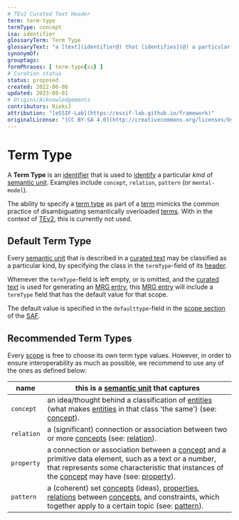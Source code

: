 ```yaml
---
# TEv2 Curated Text Header
term: term-type
termType: concept
isa: identifier
glossaryTerm: Term Type
glossaryText: "a [text](identifier@) that [identifies](@) a particular *kind* of [semantic unit](@) within a particular [scope](@). Examples include `concept`, `relation`, `pattern` (or `mental-model`)."
synonymOf:
grouptags:
formPhrases: [ term-type{ss} ]
# Curation status
status: proposed
created: 2022-06-06
updated: 2023-08-01
# Origins/Acknowledgements
contributors: RieksJ
attribution: "[eSSIF-Lab](https://essif-lab.github.io/framework)"
originalLicense: "[CC BY-SA 4.0](http://creativecommons.org/licenses/by-sa/4.0/?ref=chooser-v1)"
---
```


# Term Type

A **Term Type** is an [identifier](@) that is used to [identify](@) a particular *kind* of [semantic unit](@). Examples include `concept`, `relation`, `pattern` (or `mental-model`).

The ability to specify a [term type](@) as part of a [term](@) mimicks the common practice of disambiguating semantically overloaded [terms](@). With in the context of [TEv2](@), this is currently not used.

## Default Term Type

Every [semantic unit](@) that is described in a [curated text](@) may be classified as a particular kind, by specifying the class in the `termType`-field of its [header](@).

Whenever the `termType`-field is left empty, or is omitted, and the [curated text](@) is used for generating an [MRG entry](@), this [MRG entry](@) will include a `termType` field that has the default value for that scope. 

The default value is specified in the `defaulttype`-field in the [scope section](/docs/spec-files/saf#scope-section) of the [SAF](@). 

## Recommended Term Types

Every [scope](@) is free to choose its own term type values. However, in order to ensure interoperability as much as possible, we recommend to use any of the ones as defined below:

| name       | this is a [semantic unit](@) that captures |
| ---------- | ----------- |
| `concept`  | an idea/thought behind a classification of [entities](@) (what makes [entities](@) in that class 'the same') (see: [concept](@)). |
| `relation` | a (significant) connection or association between two or more [concepts](@) (see: [relation](@)). |
| `property` | a connection or association between a [concept](@) and a primitive data element, such as a text or a number, that represents some characteristic that instances of the [concept](@) may have (see: [property](@)). |
| `pattern`  | a (coherent) set [concepts](@) (ideas), [properties](@), [relations](@) between [concepts](@), and constraints, which together apply to a certain topic (see: [pattern](@)). |

